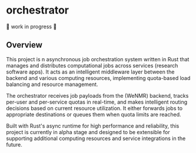 # orchestrator

🚧 work in progress 🚧

## Overview

This project is n asynchronous job orchestration system written in Rust that
manages and distributes computational jobs across services
(research software apps). It acts as an intelligent middleware layer between
the backend and various computing resources, implementing quota-based load
balancing and resource management.

The orchestrator receives job payloads from the (WeNMR) backend, tracks
per-user and per-service quotas in real-time, and makes intelligent routing
decisions based on current resource utilization. It either forwards jobs to
appropriate destinations or queues them when quota limits are reached.

Built with Rust's async runtime for high performance and reliability,
this project is currently in alpha stage and designed to be extensible
for supporting additional computing resources and service integrations in
the future.
